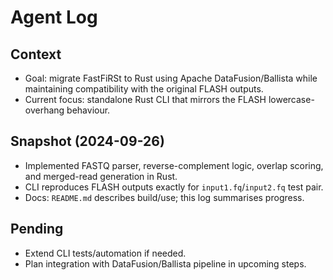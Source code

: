 # Agent Log

## Context
- Goal: migrate FastFiRSt to Rust using Apache DataFusion/Ballista while
  maintaining compatibility with the original FLASH outputs.
- Current focus: standalone Rust CLI that mirrors the FLASH lowercase-overhang
  behaviour.

## Snapshot (2024-09-26)
- Implemented FASTQ parser, reverse-complement logic, overlap scoring, and
  merged-read generation in Rust.
- CLI reproduces FLASH outputs exactly for `input1.fq`/`input2.fq` test pair.
- Docs: `README.md` describes build/use; this log summarises progress.

## Pending
- Extend CLI tests/automation if needed.
- Plan integration with DataFusion/Ballista pipeline in upcoming steps.

